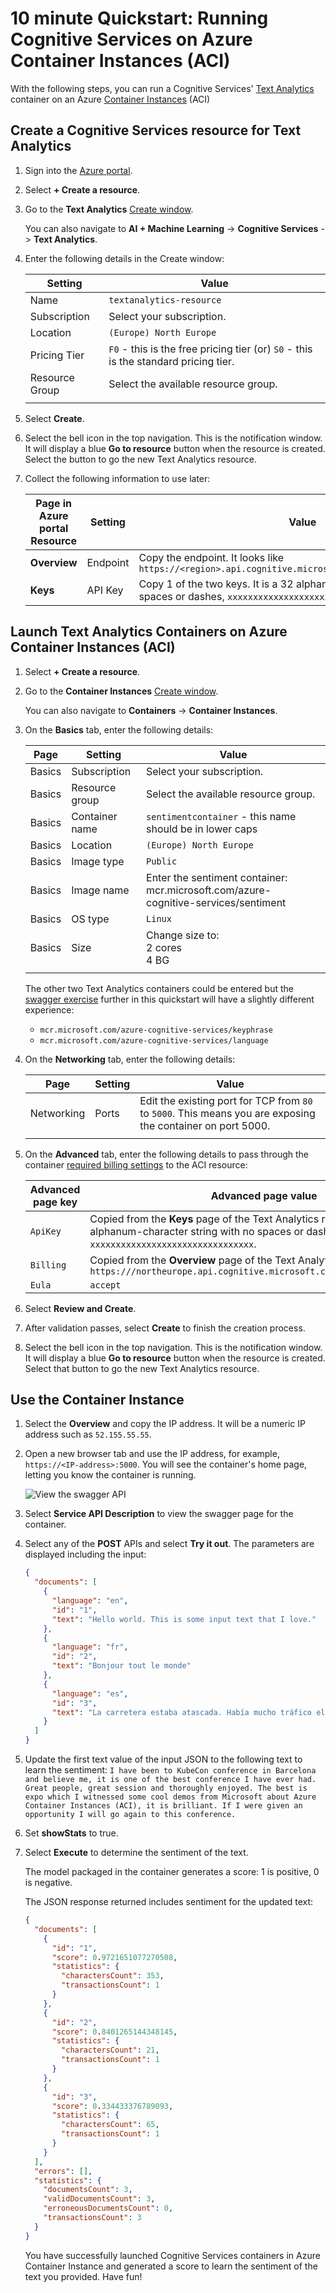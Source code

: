 # 10 minute Quickstart: Running Cognitive Services on Azure Container Instances (ACI)

With the following steps, you can run a Cognitive Services' [Text Analytics](https://docs.microsoft.com/azure/cognitive-services/text-analytics/how-tos/text-analytics-how-to-install-containers) container on an Azure [Container Instances](https://docs.microsoft.com/azure/container-instances/) (ACI)


## Create a Cognitive Services resource for Text Analytics 

1. Sign into the [Azure portal](https://portal.azure.com).
1. Select **+ Create a resource**.
1. Go to the **Text Analytics** [Create window](https://ms.portal.azure.com/#create/Microsoft.CognitiveServicesTextAnalytics). 

    You can also navigate to **AI + Machine Learning** -> **Cognitive Services** -> **Text Analytics**. 

1. Enter the following details in the Create window:

    |Setting|Value|
    |--|--|
    |Name|`textanalytics-resource`|
    |Subscription|Select your subscription.|
    |Location|`(Europe) North Europe`|
    |Pricing Tier|`F0` - this is the free pricing tier (or) `S0` - this is the standard pricing tier.|
    |Resource Group|Select the available resource group.|
    |||

1. Select **Create**.

1. Select the bell icon in the top navigation. This is the notification window. It will display a blue **Go to resource** button when the resource is created. Select the button to go the new Text Analytics resource.
1. Collect the following information to use later:

    |Page in Azure portal Resource|Setting|Value|
    |--|--|--|
    | **Overview**|Endpoint|Copy the endpoint. It looks like `https://<region>.api.cognitive.microsoft.com/text/analytics/v2.0`|
    |**Keys**|API Key|Copy 1 of the two keys. It is a 32 alphanum-character string with no spaces or dashes, `xxxxxxxxxxxxxxxxxxxxxxxxxxxxxxxx`.|

## Launch Text Analytics Containers on Azure Container Instances (ACI) 

1. Select **+ Create a resource**.
1. Go to the **Container Instances** [Create window](https://ms.portal.azure.com/#create/microsoft.containerinstances). 

    You can also navigate to **Containers** -> **Container Instances**. 

1. On the **Basics** tab, enter the following details:

    |Page|Setting|Value|
    |--|--|--|
    |Basics|Subscription|Select your subscription.|
    |Basics|Resource group|Select the available resource group.|
    |Basics|Container name|`sentimentcontainer` - this name should be in lower caps|
    |Basics|Location|`(Europe) North Europe`|
    |Basics|Image type|`Public`|
    |Basics|Image name|Enter the sentiment container:<br>mcr.microsoft.com/azure-cognitive-services/sentiment|
    |Basics|OS type|`Linux`|
    |Basics|Size|Change size to:<br>2 cores<br>4 BG 
    ||||
   
    The other two Text Analytics containers could be entered but the [swagger exercise](#use-the-container-instance) further in this quickstart will have a slightly different experience: 

    * `mcr.microsoft.com/azure-cognitive-services/keyphrase`
    * `mcr.microsoft.com/azure-cognitive-services/language`
 
1. On the **Networking** tab, enter the following details:

    |Page|Setting|Value|
    |--|--|--|
    |Networking|Ports|Edit the existing port for TCP from `80` to `5000`. This means you are exposing the container on port 5000.|
    ||||

1. On the **Advanced** tab, enter the following details to pass through the container [required billing settings](https://docs.microsoft.com/azure/cognitive-services/text-analytics/how-tos/text-analytics-how-to-install-containers#billing-arguments) to the ACI resource:

    |Advanced page key|Advanced page value|
    |--|--|
    |`ApiKey`|Copied from the **Keys** page of the Text Analytics resource. It is a 32 alphanum-character string with no spaces or dashes, `xxxxxxxxxxxxxxxxxxxxxxxxxxxxxxxx`.|
    |`Billing`|Copied from the **Overview** page of the Text Analytics resource. Example: `https:///northeurope.api.cognitive.microsoft.com/text/analytics/v2.0`|
    |`Eula`|`accept`|
    
1. Select **Review and Create**. 
1. After validation passes, select **Create** to finish the creation process.
1. Select the bell icon in the top navigation. This is the notification window. It will display a blue **Go to resource** button when the resource is created. Select that button to go the new Text Analytics resource. 

## Use the Container Instance

1. Select the **Overview** and copy the IP address. It will be a numeric IP address such as `52.155.55.55`.
1. Open a new browser tab and use the IP address, for example, `https://<IP-address>:5000`. You will see the container's home page, letting you know the container is running.

     ![View the swagger API](./media/container-webpage.png)

1. Select **Service API Description** to view the swagger page for the container.

1. Select any of the **POST** APIs and select **Try it out**.  The parameters are displayed including the input:

    ```json
    {
      "documents": [
        {
          "language": "en",
          "id": "1",
          "text": "Hello world. This is some input text that I love."
        },
        {
          "language": "fr",
          "id": "2",
          "text": "Bonjour tout le monde"
        },
        {
          "language": "es",
          "id": "3",
          "text": "La carretera estaba atascada. Había mucho tráfico el día de ayer."
        }
      ]
    }
    ```

1. Update the first text value of the input JSON to the following text to learn the sentiment:
    `I have been to KubeCon conference in Barcelona and believe me, it is one of the best conference I have ever had. Great people, great session and thoroughly enjoyed. The best is expo which I witnessed some cool demos from Microsoft about Azure Container Instances (ACI), it is brilliant. If I were given an opportunity I will go again to this conference.`

1. Set **showStats** to true. 

1. Select **Execute** to determine the sentiment of the text. 
    
    The model packaged in the container generates a score: 1 is positive, 0 is negative. 

    The JSON response returned includes sentiment for the updated text:

    ```JSON
    {
      "documents": [
        {
          "id": "1",
          "score": 0.9721651077270508,
          "statistics": {
            "charactersCount": 353,
            "transactionsCount": 1
          }
        },
        {
          "id": "2",
          "score": 0.8401265144348145,
          "statistics": {
            "charactersCount": 21,
            "transactionsCount": 1
          }
        },
        {
          "id": "3",
          "score": 0.334433376789093,
          "statistics": {
            "charactersCount": 65,
            "transactionsCount": 1
          }
        }
      ],
      "errors": [],
      "statistics": {
        "documentsCount": 3,
        "validDocumentsCount": 3,
        "erroneousDocumentsCount": 0,
        "transactionsCount": 3
      }
    }
    ```

    You have successfully launched Cognitive Services containers in Azure Container Instance and generated a score to learn the sentiment of the text you provided. Have fun!
